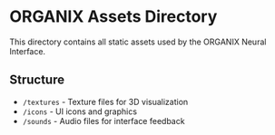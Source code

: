 # ORGANIX Assets Directory

This directory contains all static assets used by the ORGANIX Neural Interface.

## Structure

- `/textures` - Texture files for 3D visualization
- `/icons` - UI icons and graphics
- `/sounds` - Audio files for interface feedback
